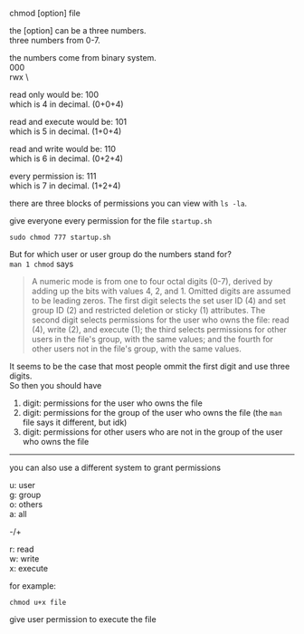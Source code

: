 chmod [option] file

the [option] can be a three numbers.\
three numbers from 0-7.

the numbers come from binary system.\
000 \
rwx \

read only would be: 100\
which is 4 in decimal. (0+0+4)

read and execute would be: 101\
which is 5 in decimal. (1+0+4)

read and write would be: 110\
which is 6 in decimal. (0+2+4)

every permission is: 111\
which is 7 in decimal. (1+2+4)

there are three blocks of permissions you can view with `ls -la`.

give everyone every permission for the file `startup.sh`
```
sudo chmod 777 startup.sh
```

But for which user or user group do the numbers stand for?\
`man 1 chmod` says
> A numeric mode is from one to four octal digits (0-7), derived by adding up the bits with values 4, 2, and 1.  Omitted digits are assumed to be leading zeros.  The first digit selects the  set  user ID  (4)  and  set group ID (2) and restricted deletion or sticky (1) attributes.  The second digit selects permissions for the user who owns the file: read (4), write (2), and execute (1); the third
selects permissions for other users in the file's group, with the same values; and the fourth for other users not in the file's group, with the same values.

It seems to be the case that most people ommit the first digit and use three digits.\
So then you should have
1. digit: permissions for the user who owns the file
2. digit: permissions for the group of the user who owns the file (the `man` file says it different, but idk)
3. digit: permissions for other users who are not in the group of the user who owns the file

***

you can also use a different system to grant permissions

u: user\
g: group\
o: others\
a: all

-/+

r: read\
w: write\
x: execute

for example:
```
chmod u+x file
```
give user permission to execute the file
